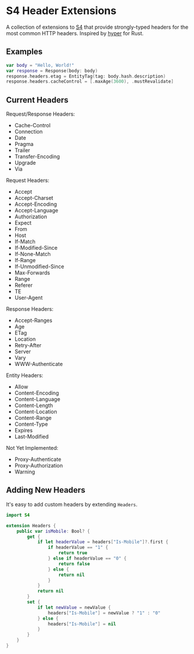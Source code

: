 # S4 Header Extensions

A collection of extensions to [S4](https://github.com/SwiftX/S4) that provide strongly-typed headers for the most common HTTP headers. Inspired by [hyper](https://github.com/hyperium/hyper) for Rust.

## Examples

```swift
var body = "Hello, World!"
var response = Response(body: body)
response.headers.etag = EntityTag(tag: body.hash.description)
response.headers.cacheControl = [.maxAge(3600), .mustRevalidate]
```


## Current Headers

Request/Response Headers:
- Cache-Control
- Connection
- Date
- Pragma
- Trailer
- Transfer-Encoding
- Upgrade
- Via

Request Headers:
- Accept
- Accept-Charset
- Accept-Encoding
- Accept-Language
- Authorization
- Expect
- From
- Host
- If-Match
- If-Modified-Since
- If-None-Match
- If-Range
- If-Unmodified-Since
- Max-Forwards
- Range
- Referer
- TE
- User-Agent

Response Headers:
- Accept-Ranges
- Age
- ETag
- Location
- Retry-After
- Server
- Vary
- WWW-Authenticate

Entity Headers:
- Allow
- Content-Encoding
- Content-Language
- Content-Length
- Content-Location
- Content-Range
- Content-Type
- Expires
- Last-Modified

Not Yet Implemented:
- Proxy-Authenticate
- Proxy-Authorization
- Warning



## Adding New Headers

It's easy to add custom headers by extending `Headers`.

```swift
import S4

extension Headers {
    public var isMobile: Bool? {
        get {
            if let headerValue = headers["Is-Mobile"]?.first {
                if headerValue == "1" {
                    return true
                } else if headerValue == "0" {
                    return false
                } else {
                    return nil
                }
            }
            return nil
        }
        set {
            if let newValue = newValue {
                headers["Is-Mobile"] = newValue ? "1" : "0"
            } else {
                headers["Is-Mobile"] = nil
            }
        }
    }
}
```